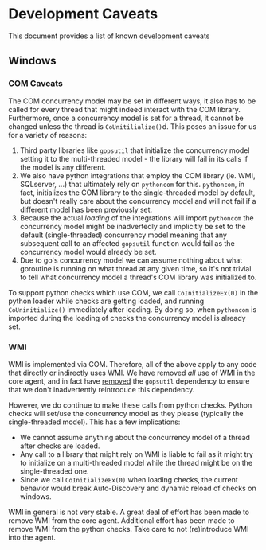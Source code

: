 # Development Caveats

This document provides a list of known development caveats

## Windows

### COM Caveats

The COM concurrency model may be set in different ways, it also has to be called for every thread that might indeed interact with the COM library. Furthermore, once a concurrency model is set for a thread, it cannot be changed unless the thread is `CoUnitilialize()`d. This poses an issue for us for a variety of reasons:
1. Third party libraries like `gopsutil` that initialize the concurrency model setting it to the multi-threaded model - the library will fail in its calls if the model is any different.
2. We also have python integrations that employ the COM library (ie. WMI, SQLserver, ...) that ultimately rely on `pythoncom` for this. `pythoncom`, in fact, initializes the COM library to the single-threaded model by default, but doesn't really care about the concurrency model and will not fail if a different model has been previously set. 
3. Because the actual *loading* of the integrations will import `pythoncom` the concurrency model might be inadvertedly and implicitly be set to the default (single-threaded) concurrency model meaning that any subsequent call to an affected `gopsutil` function would fail as the concurrency model would already be set. 
4. Due to go's concurrency model we can assume nothing about what goroutine is running on what thread at any given time, so it's not trivial to tell what concurrency model a thread's COM library was initialized to. 


To support python checks which use COM, we call  `CoInitializeEx(0)` in the python loader while checks are getting loaded, and running `CoUninitialize()` immediately after loading. By doing so, when `pythoncom` is imported during the loading of checks the concurrency model is already set.
### WMI
WMI is implemented via COM.  Therefore, all of the above apply to any code that directly or indirectly uses WMI.  We have removed _all_ use of WMI in the core agent, and in fact have [removed](https://github.com/DataDog/datadog-agent/blob/master/tasks/go.py#L295-L299) the `gopsutil` dependency to ensure that we don't inadvertently reintroduce this dependency.


However, we do continue to make these calls from python checks. Python checks will set/use the concurrency model as they please (typically the single-threaded model). This has a few implications:
- We cannot assume anything about the concurrency model of a thread after checks are loaded. 
- Any call to a library that might rely on WMI is liable to fail as it might try to initialize on a multi-threaded model while the thread might be on the single-threaded one.  
- Since we call `CoInitializeEx(0)` when loading checks, the current behavior would break Auto-Discovery and dynamic reload of checks on windows.

WMI in general is not very stable. A great deal of effort has been made to remove WMI from the core agent.  Additional effort has been made to remove WMI from the python checks.  Take care to not (re)introduce WMI into the agent.

